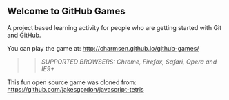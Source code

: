 ## Welcome to GitHub Games

A project based learning activity for people who are getting started with Git and GitHub.

You can play the game at: http://charmsen.github.io/github-games/

>> _*SUPPORTED BROWSERS*: Chrome, Firefox, Safari, Opera and IE9+_

This fun open source game was cloned from: https://github.com/jakesgordon/javascript-tetris
